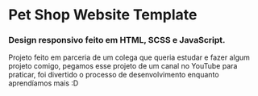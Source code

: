 # Pet Shop Website Template

### Design responsivo feito em HTML, SCSS e JavaScript.

Projeto feito em parceria de um colega que queria estudar e fazer algum projeto comigo, pegamos esse projeto de um canal no YouTube para praticar, foi divertido o processo de desenvolvimento enquanto aprendíamos mais :D